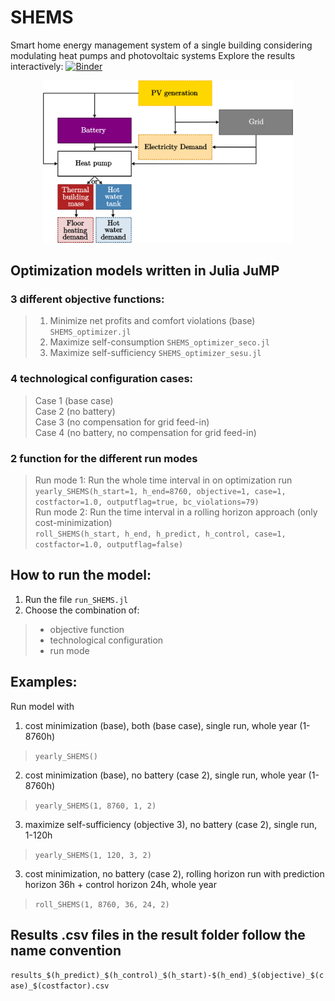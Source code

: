 # SHEMS
Smart home energy management system of a single building considering modulating heat pumps and photovoltaic systems
Explore the results interactively:   [![Binder](https://mybinder.org/badge_logo.svg)](https://mybinder.org/v2/gh/lilanger/SHEMS/master?filepath=single_building%2FSHEMS_visualization_Interactive_julia.ipynb)


<p align="center">
  <img src="pics\SHEMS_graph.png" width="400"/>
</p>

## Optimization models written in Julia JuMP
### 3 different objective functions:
>1) Minimize net profits and comfort violations (base)
>  ``SHEMS_optimizer.jl``
>2) Maximize self-consumption
> 	``SHEMS_optimizer_seco.jl``
>3) Maximize self-sufficiency
> 	``SHEMS_optimizer_sesu.jl``
  
  
### 4 technological configuration cases:
>Case 1 (base case)   
>Case 2 (no battery)   
>Case 3 (no compensation for grid feed-in)   
>Case 4 (no battery, no compensation for grid feed-in)   

### 2 function for the different run modes
>Run mode 1: Run the whole time interval in on optimization run     
>``yearly_SHEMS(h_start=1, h_end=8760, objective=1, case=1, costfactor=1.0, outputflag=true, bc_violations=79)``   
>Run mode 2: Run the time interval in a rolling horizon approach  (only cost-minimization)   
>``roll_SHEMS(h_start, h_end, h_predict, h_control, case=1, costfactor=1.0, outputflag=false)``   

## How to run the model:
1) Run the file ``run_SHEMS.jl``  
2) Choose the combination of:     
  >- objective function  
  >- technological configuration  
  >- run mode  

## Examples:
Run model with 
  1) cost minimization (base), both (base case), single run, whole year (1-8760h)   
  >``yearly_SHEMS()``   
  2) cost minimization (base), no battery (case 2), single run, whole year (1-8760h)   
  >``yearly_SHEMS(1, 8760, 1, 2)``   
  3) maximize self-sufficiency (objective 3), no battery (case 2), single run, 1-120h   
  >``yearly_SHEMS(1, 120, 3, 2)``    
  3) cost minimization, no battery (case 2), rolling horizon run with prediction horizon 36h + control horizon 24h, whole year
  >``roll_SHEMS(1, 8760, 36, 24, 2)``    
 
## Results .csv files in the result folder follow the name convention  
``results_$(h_predict)_$(h_control)_$(h_start)-$(h_end)_$(objective)_$(case)_$(costfactor).csv``
